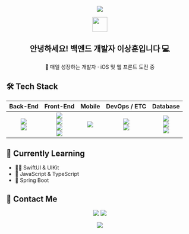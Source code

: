 <p align="center">
  <img src="https://capsule-render.vercel.app/api?type=waving&color=gradient&height=270&section=header&text=Hi%20there,%20I'm%20Sanghoon!%20👋&fontSize=45&fontAlign=50&descAlign=50&descSize=25&animation=fadeIn&descPadding=30" />
</p>

<div align="center">
  <img src="https://media.giphy.com/media/hvRJCLFzcasrR4ia7z/giphy.gif" width="40px"/>
  <h2>안녕하세요! 백엔드 개발자 <strong>이상훈</strong>입니다 💻</h2>
  <p>🌱 매일 성장하는 개발자 · iOS 및 웹 프론트 도전 중</p>
</div>

## 🛠 Tech Stack

<div align="center">

| Back-End | Front-End | Mobile | DevOps / ETC | Database |
|:--------:|:---------:|:------:|:-------------:|:--------:|
| <img src="https://img.shields.io/badge/Java-007396?style=for-the-badge&logo=openjdk&logoColor=white"/> <br/> <img src="https://img.shields.io/badge/Spring-6DB33F?style=for-the-badge&logo=spring&logoColor=white"/> | <img src="https://img.shields.io/badge/HTML5-E34F26?style=for-the-badge&logo=html5&logoColor=white"/> <br/> <img src="https://img.shields.io/badge/Vue.js-4FC08D?style=for-the-badge&logo=vue.js&logoColor=white"/> <br/> <img src="https://img.shields.io/badge/JavaScript-FFCC00?style=for-the-badge&logo=javascript&logoColor=white"/> <br/> <img src="https://img.shields.io/badge/CSS3-1572B6?style=for-the-badge&logo=css3&logoColor=white"/> | <img src="https://img.shields.io/badge/Swift-F05138?style=for-the-badge&logo=swift&logoColor=white"/> | <img src="https://img.shields.io/badge/Docker-2496ED?style=for-the-badge&logo=docker&logoColor=white"/> <br/> <img src="https://img.shields.io/badge/Git-F05032?style=for-the-badge&logo=git&logoColor=white"/> | <img src="https://img.shields.io/badge/PostgreSQL-336791?style=for-the-badge&logo=postgresql&logoColor=white"/> <br/> <img src="https://img.shields.io/badge/MySQL-4479A1?style=for-the-badge&logo=mysql&logoColor=white"/> <br/> <img src="https://img.shields.io/badge/MariaDB-003545?style=for-the-badge&logo=mariadb&logoColor=white"/> |
</div>

## 🌱 Currently Learning

- 👨‍💻 SwiftUI & UIKit  
- 📜 JavaScript & TypeScript
- 🍃 Spring Boot

## 🤝 Contact Me

<p align="center">
  <a href="mailto:lwer210@gmail.com"><img src="https://img.shields.io/badge/Email-D14836?style=for-the-badge&logo=gmail&logoColor=white"/></a>
  <a href="https://github.com/lwer210"><img src="https://img.shields.io/badge/GitHub-100000?style=for-the-badge&logo=github&logoColor=white"/></a>
</p>

<!-- 하단 배너 -->
<p align="center">
  <img src="https://capsule-render.vercel.app/api?type=waving&color=gradient&height=100&section=footer"/>
</p>
